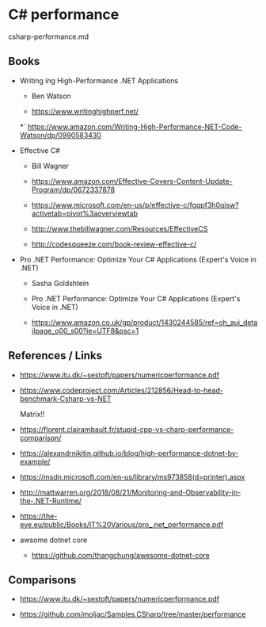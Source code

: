 # C# performance

csharp-performance.md

## Books

*   Writing ing High-Performance .NET Applications

    *   Ben Watson

    *   https://www.writinghighperf.net/

    *`  https://www.amazon.com/Writing-High-Performance-NET-Code-Watson/dp/0990583430

*   Effective C#

    *   Bill Wagner

    *   https://www.amazon.com/Effective-Covers-Content-Update-Program/dp/0672337878

    *   https://www.microsoft.com/en-us/p/effective-c/fgqpf3h0qjsw?activetab=pivot%3aoverviewtab

    *   http://www.thebillwagner.com/Resources/EffectiveCS

    *   http://codesqueeze.com/book-review-effective-c/

*   Pro .NET Performance: Optimize Your C# Applications (Expert's Voice in .NET)

    *   Sasha Goldshtein

    *   Pro .NET Performance: Optimize Your C# Applications (Expert's Voice in .NET)
    
    *   https://www.amazon.co.uk/gp/product/1430244585/ref=oh_aui_detailpage_o00_s00?ie=UTF8&psc=1



## References / Links

*   https://www.itu.dk/~sestoft/papers/numericperformance.pdf

*   https://www.codeproject.com/Articles/212856/Head-to-head-benchmark-Csharp-vs-NET

    Matrix!!

*   https://florent.clairambault.fr/stupid-cpp-vs-charp-performance-comparison/

*   https://alexandrnikitin.github.io/blog/high-performance-dotnet-by-example/


*   https://msdn.microsoft.com/en-us/library/ms973858(d=printer).aspx

*   http://mattwarren.org/2018/08/21/Monitoring-and-Observability-in-the-.NET-Runtime/

*   https://the-eye.eu/public/Books/IT%20Various/pro_.net_performance.pdf

*   awsome dotnet core

    *   https://github.com/thangchung/awesome-dotnet-core


## Comparisons

*   https://www.itu.dk/~sestoft/papers/numericperformance.pdf

*   https://github.com/moljac/Samples.CSharp/tree/master/performance